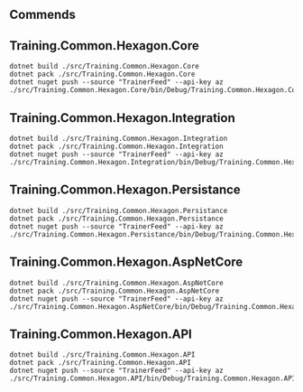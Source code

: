 ## Commends
## Training.Common.Hexagon.Core
    dotnet build ./src/Training.Common.Hexagon.Core
    dotnet pack ./src/Training.Common.Hexagon.Core
    dotnet nuget push --source "TrainerFeed" --api-key az ./src/Training.Common.Hexagon.Core/bin/Debug/Training.Common.Hexagon.Core.0.1.0.nupkg

## Training.Common.Hexagon.Integration
    dotnet build ./src/Training.Common.Hexagon.Integration
    dotnet pack ./src/Training.Common.Hexagon.Integration
    dotnet nuget push --source "TrainerFeed" --api-key az ./src/Training.Common.Hexagon.Integration/bin/Debug/Training.Common.Hexagon.Integration.0.1.0.nupkg

## Training.Common.Hexagon.Persistance
    dotnet build ./src/Training.Common.Hexagon.Persistance
    dotnet pack ./src/Training.Common.Hexagon.Persistance
    dotnet nuget push --source "TrainerFeed" --api-key az ./src/Training.Common.Hexagon.Persistance/bin/Debug/Training.Common.Hexagon.Persistance.0.1.0.nupkg

## Training.Common.Hexagon.AspNetCore
    dotnet build ./src/Training.Common.Hexagon.AspNetCore
    dotnet pack ./src/Training.Common.Hexagon.AspNetCore
    dotnet nuget push --source "TrainerFeed" --api-key az ./src/Training.Common.Hexagon.AspNetCore/bin/Debug/Training.Common.Hexagon.AspNetCore.0.1.0.nupkg

## Training.Common.Hexagon.API
    dotnet build ./src/Training.Common.Hexagon.API
    dotnet pack ./src/Training.Common.Hexagon.API
    dotnet nuget push --source "TrainerFeed" --api-key az ./src/Training.Common.Hexagon.API/bin/Debug/Training.Common.Hexagon.API.0.1.1.nupkg